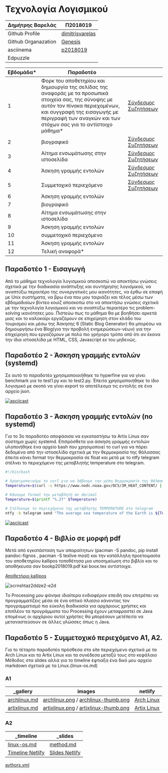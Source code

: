 # Τεχνολογία Λογισμικού 
| Δημήτρης Βαρελάς | Π2018019 |
| ----------- | ----------- |
| Github Profile | [dimitrisvarelas](https://github.com/dimitrisvarelas/) |
| Github Organazation| [Genesis](https://github.com/Genesis-The-Beginning)|
| asciinema | [p2018019](https://asciinema.org/~p2018019) |
| Edpuzzle | |

| Εβδομάδα* | Παραδοτέο | |
| --- | --- | --- |
| 1 | Φορκ του αποθετηρίου και δημιουργία της σελίδας της αναφοράς με τα προσωπικά στοιχεία σας, της σύνοψης με αυτόν τον πίνακα περιεχομένων, και συγγραφή της εισαγωγής με περιγραφή των αναγκών και των στόχων σας για το αντίστοιχο μάθημα* |[Σύνδεσμος Συζητήσεων](https://github.com/courses-ionio/sw/discussions/1139) |
| 2 | βιογραφικό | [Σύνδεσμος Συζητήσεων](https://github.com/courses-ionio/sw/discussions/1244)|
| 3 | Αίτημα ενσωμάτωσης στην ιστοσελίδα |[Σύνδεσμος Συζητήσεων](https://github.com/courses-ionio/sw/discussions/1326) |
| 4 | Άσκηση γραμμής εντολών | [Σύνδεσμος Συζητήσεων](https://github.com/courses-ionio/sw/discussions/1350)|
| 5 | Συμμετοχικό περιεχόμενο | [Σύνδεσμος Συζητήσεων](https://github.com/courses-ionio/sw/discussions/1398) |
| 6 | Άσκηση γραμμής εντολών | |
| 7 | βιογραφικό | |
| 8 | Αίτημα ενσωμάτωσης στην ιστοσελίδα | |
| 9 | Άσκηση γραμμής εντολών | |
| 10 | συμμετοχικό περιεχόμενο | |
| 11 | Άσκηση γραμμής εντολών | |
| 12 | Τελική αναφορά* | |




## Παραδοτέο 1 - Εισαγωγή
Από το μάθημα τεχνολογία λογισμικού αποσκοπώ να αποκτήσω γνώσεις σχετικά με την διαδικασία ανάπτυξης και συντήρησης λογισμικού, να αναπτύξω περαιτέρο της συνεργατικές μου ικανότητες, να έρθω σε επαφή με Unix συστήματα, να βρω ένα που μου ταιριάζει και τέλος μέσω των εβδομαδιαίων βίντεο κουίζ αποσκοπώ στο να αποκτήσω γνώσεις σχετικά με την τεχνολογία λογισμικού και να αναπτύξω περαιτέρο τις problem-solving ικανότητες μου. Πιστεύω πως το μάθημα θα με βοηθήσει αρκετά  μιας και το καλοκαίρι εργαζόμουν σε επιχείρηση στον κλάδο του τουρισμού και μέσω της Άσκησης 6 (Static Blog Generator) θα μπορέσω να δημιουργήσω ένα Blog(για την προβολή ενημερώσεων-νέων) για την επιχείρηση που εργαζόμουν με πολύ πιο γρήγορο τρόπο από ότι αν έκανα την ίδια ιστοσελίδα με HTML, CSS, Javascript εκ του μηδενώς.


## Παραδοτέο 2 - Άσκηση γραμμής εντολών (systemd)
Σε αυτό το παραδοτέο χρησιμοποιοιήθηκε το hyperfine για να γίνει benchmark για το test1.py και το test2.py. Έπειτα χρησιμοποιήθηκε το ίδιο λογισμικό με σκοπό να γίνει export το αποτέλεσμα τις εντολής σε ένα αρχείο json.

[![asciicast](https://asciinema.org/a/9LGfqS8NkLGI7nK8Rua4TGhrx.svg)](https://asciinema.org/a/9LGfqS8NkLGI7nK8Rua4TGhrx)



## Παραδοτέο 3 - Άσκηση γραμμής εντολών (no systemd)
Για το 3ο παραδοτέο αποφάσισα να εγκαταστήσω τα Artix Linux σαν σύστημα χωρίς systemd.
Επιπρόσθετα για άσκηση γραμμής εντολών υλοποιήθηκε ένα αρχείο bash που χρησιμοποιεί το curl για να πάρει δεδομένα από την ιστοσελίδα σχετικά με την θερμοκρασία της θάλασσας έπειτα κάνει format την θερμοκρασία σε float και μετά με το ntfy telegram στέλνει το περιεχόμενο της μεταβλητής temperature στο telegram.
```bash
#!/bin/bash

# Χρησιμοποιούμε το curl για να λάβουμε την μέση θερμοκρασία της θάλασσας από το noaa.gov 
Temperature=$(curl -s https://www.nodc.noaa.gov/OC5/3M_HEAT_CONTENT/ | grep -oP 'Average.*?thermosteric' | grep -oP '\d+\.\d+')

# Κάνουμε format την μεταβλητή σε decimal
Temperature=$(printf "%.2f" $Temperature)

# Στέλνουμε το περιεχόμενο της μεταβλητής TEMPERATURE στο telegram
ntfy -b telegram send "The average sea temperature of the Earth is ${Temperature}°C"
```
[![asciicast](https://asciinema.org/a/SDFy2MBtNvWpQThLJf64A75Oj.svg)](https://asciinema.org/a/SDFy2MBtNvWpQThLJf64A75Oj)


## Παραδοτέο 4 - Βιβλίο σε μορφή pdf 
Μετά από εγκατάσταση των απαραίτητων (pacman -S pandoc, pip install pandoc-fignos , pacman -S texlive most) και την κατάλληλη προετοιμασία του αποθετηρίου kallipos τοποθέτησα μια υποσημείωση στο βιβλίο και το αποθήκευσα σαν bookp2018019.pdf kai boox.tex αντίστοιχα.

[Αποθετήριο kallipos](https://github.com/dimitrisvarelas/kallipos)

![scrnshtaz2ddze2-e2d](https://user-images.githubusercontent.com/49061765/222985584-43906c02-8594-4eb5-b5d1-a3349a81489b.png)

Το Processing μου φάνηκε ιδιαίτερα ενδιαφέρον επειδή σου επιτρέπει να προγραμματίζεις μέσα σε ένα οπτικό πλαίσιο κάνοντας τον προγραμματισμό πιο εύκολη διαδικασία για αρχάριους χρήστες και επιπλέον τα προγράμματα του Processing έχουν μεταφραστεί σε Java επομένως οι αρχάριου αυτοί χρήστες θα μπορέσουν μετέπειτα να μεταναστεύσουν σε άλλες γλώσσες όπως η Java.

## Παραδοτέο 5 - Συμμετοχικό περιεχόμενο Α1, Α2.
Για το τέταρτο παραδοτέο πρόσθεσα στο site περιεχόμενο σχετικά με τα Arch Linux και τα Artix Linux και τα συνέδεσα μεταξύ τους στο κεφάλαιο Μέθοδος στα slides αλλά για το timeline έφτιαξα ένα δικό μου αρχείο markdown σχετικά με τα Linux.(linux-os.md)

### A1 
| _gallery | images | netlify |
| ----------- | ----------- | ----------- |
| [archlinux.md](https://github.com/dimitrisvarelas/_gallery/blob/296aa9fdeb1f7137a6486d3397b1bf186cc424cc/archlinux.md) | [archlinux.png](https://github.com/dimitrisvarelas/images/blob/763e1f0f6b6f94c961b4869aed529d4c80f0eea6/archlinux.png) / [archlinux-thumb.png](https://github.com/dimitrisvarelas/images/blob/763e1f0f6b6f94c961b4869aed529d4c80f0eea6/archlinux-thumb.png) | [Arch Linux](https://starlit-kitsune-1f289a.netlify.app/gallery/archlinux/) |
| [artixlinux.md](https://github.com/dimitrisvarelas/_gallery/blob/296aa9fdeb1f7137a6486d3397b1bf186cc424cc/artixlinux.md) | [artixlinux.png](https://github.com/dimitrisvarelas/images/blob/763e1f0f6b6f94c961b4869aed529d4c80f0eea6/artixlinux.png) / [artixlinux-thumb.png](https://github.com/dimitrisvarelas/images/blob/9923f81d4a544b8c9d61b3c5f926346cb3d5746b/artixlinux-thumb.png) | [Artix Linux](https://starlit-kitsune-1f289a.netlify.app/gallery/artixlinux/) |
### A2
| _timeline | _slides |
| ----------- | ----------- |
| [linux-os.md](https://github.com/dimitrisvarelas/site/tree/master/_timeline) | [method.md](https://github.com/dimitrisvarelas/site/blob/master/_slides/method.md) |
| [Timeline Netlify](https://github.com/dimitrisvarelas/site/blob/master/_slides/method.md) | [Slides Netlify](https://starlit-kitsune-1f289a.netlify.app/slides/method/)|

[aythors.yml](https://github.com/dimitrisvarelas/site/blob/master/_data/authors.yml)

